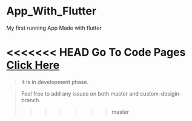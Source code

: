 # App_With_Flutter
My first running App Made with flutter

<<<<<<< HEAD
Go To Code Pages
[Click Here](https://github.com/Alson33/App_With_Flutter/tree/custom_design_branch/HealthyApp/lib)
=======
> It is in development phase.

> Feel free to add any issues on both master and custom-desigin-branch. 
>>>>>>> master
